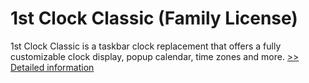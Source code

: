 # 1st Clock Classic (Family License)
1st Clock Classic is a taskbar clock replacement that offers a fully customizable clock display, popup calendar, time zones and more.
[>> Detailed information](https://secure.shareit.com/shareit/product.html?productid=300307778&affiliateid=200057808)
